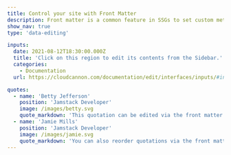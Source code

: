 ```yaml
---
title: Control your site with Front Matter
description: Front matter is a common feature in SSGs to set custom metadata on a page, and works with either JSON, YAML or TOML.  CloudCannon’s editing interfaces help you manage your front matter by allowing you to select the input controls.   
show_nav: true
type: 'data-editing'

inputs:
  date: 2021-08-12T18:30:00.000Z
  title: 'Click on this region to edit its contents from the Sidebar.'
  categories:
    - Documentation
  url: https://cloudcannon.com/documentation/edit/interfaces/inputs/#inputs

quotes:
  - name: 'Betty Jefferson'
    position: 'Jamstack Developer'
    image: /images/betty.svg
    quote_markdown: 'This quotation can be edited via the front matter textarea input.'
  - name: 'Jamie Mills'
    position: 'Jamstack Developer'
    image: /images/jamie.svg
    quote_markdown: 'You can also reorder quotations via the front matter arrays input.'
---
```


